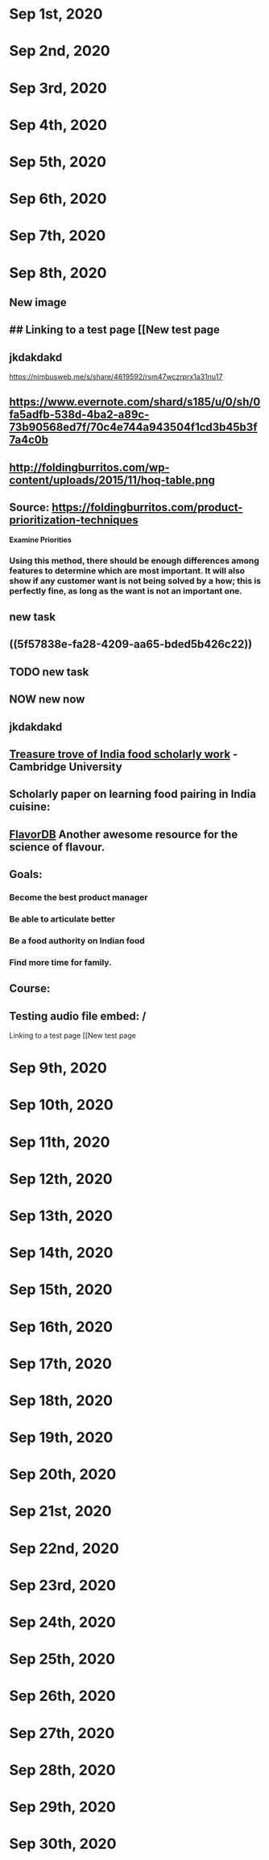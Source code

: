 # Sep 1st, 2020
# Sep 2nd, 2020
# Sep 3rd, 2020
# Sep 4th, 2020
# Sep 5th, 2020
# Sep 6th, 2020
# Sep 7th, 2020
# Sep 8th, 2020
## New image
##
## ## Linking to a test page [[New test page
## jkdakdakd
https://nimbusweb.me/s/share/4619592/rsm47wczrprx1a31nu17
## https://www.evernote.com/shard/s185/u/0/sh/0fa5adfb-538d-4ba2-a89c-73b90568ed7f/70c4e744a943504f1cd3b45b3f7a4c0b
## http://foldingburritos.com/wp-content/uploads/2015/11/hoq-table.png
## Source: https://foldingburritos.com/product-prioritization-techniques
**Examine Priorities**
### Using this method, there should be enough differences among features to determine which are most important. It will also show if any customer want is not being solved by a how; this is perfectly fine, as long as the want is not an important one.
## new task
## ((5f57838e-fa28-4209-aa65-bded5b426c22))
## TODO new task
## NOW new now
##
## jkdakdakd
## 
## [Treasure trove of India food scholarly work](https://www.cambridge.org/core/journals/comparative-studies-in-society-and-history/article/how-to-make-a-national-cuisine-cookbooks-in-contemporary-india/A61B2DF54090EC3B3D83616C3CDABFA8) - Cambridge University
## Scholarly paper on learning food pairing in India cuisine:
## [FlavorDB](https://cosylab.iiitd.edu.in/flavordb/) Another awesome resource for the science of flavour.
## Goals:
### Become the best product manager
### Be able to articulate better
### Be a food authority on Indian food
### Find more time for family.
## Course:
## Testing audio file embed: /
Linking to a test page [[New test page
# Sep 9th, 2020
# Sep 10th, 2020
# Sep 11th, 2020
# Sep 12th, 2020
# Sep 13th, 2020
# Sep 14th, 2020
# Sep 15th, 2020
# Sep 16th, 2020
# Sep 17th, 2020
# Sep 18th, 2020
# Sep 19th, 2020
# Sep 20th, 2020
# Sep 21st, 2020
# Sep 22nd, 2020
# Sep 23rd, 2020
# Sep 24th, 2020
# Sep 25th, 2020
# Sep 26th, 2020
# Sep 27th, 2020
# Sep 28th, 2020
# Sep 29th, 2020
# Sep 30th, 2020
